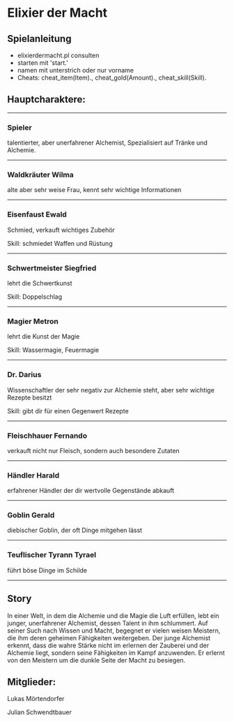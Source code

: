 # Elixier der Macht

## Spielanleitung
- elixierdermacht.pl consulten
- starten mit 'start.'
- namen mit unterstrich oder nur vorname
- Cheats: cheat_item(Item)., cheat_gold(Amount)., cheat_skill(Skill).

## Hauptcharaktere:

---

### Spieler 
talentierter, aber unerfahrener Alchemist, Spezialisiert auf Tränke und Alchemie.

---

### Waldkräuter Wilma 
alte aber sehr weise Frau, kennt sehr wichtige Informationen

---

### Eisenfaust Ewald
Schmied, verkauft wichtiges Zubehör

Skill: schmiedet Waffen und Rüstung

---

### Schwertmeister Siegfried 
lehrt die Schwertkunst

Skill: Doppelschlag 

---

### Magier Metron 
lehrt die Kunst der Magie

Skill: Wassermagie, Feuermagie

---

### Dr. Darius 
Wissenschaftler der sehr negativ zur Alchemie steht, aber sehr wichtige Rezepte besitzt

Skill: gibt dir für einen Gegenwert Rezepte

---

### Fleischhauer Fernando 
verkauft nicht nur Fleisch, sondern auch besondere Zutaten

---

### Händler Harald
erfahrener Händler der dir wertvolle Gegenstände abkauft

---

### Goblin Gerald  
diebischer Goblin, der oft Dinge mitgehen lässt

---

### Teuflischer Tyrann Tyrael 
führt böse Dinge im Schilde

---



## Story
In einer Welt, in dem die Alchemie und die Magie die Luft erfüllen, lebt ein junger, unerfahrener Alchemist, dessen Talent in ihm schlummert. Auf seiner Such nach Wissen und Macht, begegnet er vielen weisen Meistern, die ihm deren geheimen Fähigkeiten weitergeben.
Der junge Alchemist erkennt, dass die wahre Stärke nicht im erlernen der Zauberei und der Alchemie liegt, sondern seine Fähigkeiten im Kampf anzuwenden. 
Er erlernt von den Meistern um die dunkle Seite der Macht zu besiegen.

## Mitglieder:
Lukas Mörtendorfer

Julian Schwendtbauer
